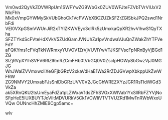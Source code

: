 Vm0wd2QyVkZOVWRpUm1SWFYwZG9WbGx0ZUV0WFJteFZVbTVrVlUxV2NIcFhh
Mk0xVmpGYWMySkVUbGhoCk1VcFVWbXBCZUZkSFZrZGlSbkJPQ2swd1NrbFdi
VEI0VXpGSmVWUnJiR2xTYlZKWVEyc3dlRk5zUmxkaQpXR2hvVlhwS1QyTXha
SFZTYkdScFVteHdXVkV5ZUdGamJVNUhZa1pvVndwaVJuQnZWakZhYTFVeFdY
aFQKYms1cFVqTkNWRmxyYUVOV1ZrVjVUVlYwVTJKSFVscFpNRnByVjBGd1ZG
SlZjRVpXYlhSVFV6RlZlRmRZCmFHb0tVbGQ0V0ZsclpHOWpSbGwzVjJ0MGJG
WnJWalZVVmxwcllXeGFjbGRzV2xkaVdHaE1Wa2RrZDJGVwpXbkppUkZwWFRW
ZG9NMVY2UmxabFJsSnlDbGRzUVV0V2JGcGhWREZXYzJGR1RsTldiWGd3VkZa
ak5XRnQKU2tsUmEyaFdZa1pLZWxaV1dsZFhSVGxXWlVab1YxSllRbFZYVjNo
SFpHeE5lUXBUYTJoVlltMDVURkV5Ck1VOWliVTVTVUZRd1MwTnRWbWxoUVQw
OUNncHhZMlE9Cgp5amc=

wlv